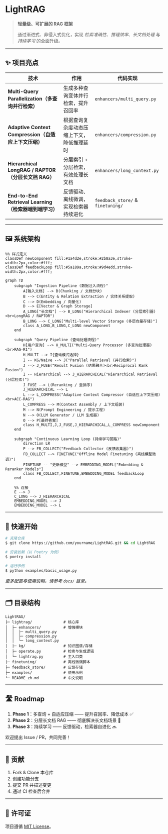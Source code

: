 # LightRAG

> **轻量级、可扩展的 RAG 框架**
>
> 通过渐进式、非侵入式优化，实现 *检索准确性*、*推理效率*、*长文档处理* 与 *持续学习* 的全面升级。

---

## ✨ 项目亮点

| 技术 | 作用 | 代码实现 |
| --- | --- | --- |
| **Multi-Query Parallelization（多查询并行检索）** | 生成多种查询变体并行检索，提升召回率 | `enhancers/multi_query.py` |
| **Adaptive Context Compression（自适应上下文压缩）** | 根据查询复杂度动态压缩上下文，降低推理延时 | `enhancers/compression.py` |
| **Hierarchical LongRAG / RAPTOR（分层长文档 RAG）** | 分层索引 + 分层检索，有效处理长文档 | `enhancers/long_context.py` |
| **End-to-End Retrieval Learning（检索器端到端学习）** | 反馈驱动、离线微调，实现检索器持续进化 | `feedback_store/` & `finetuning/` |

---

## 🖼️ 系统架构

```mermaid
%% 样式定义
classDef newComponent fill:#1a4d2e,stroke:#2b8a3e,stroke-width:2px,color:#fff;
classDef feedbackLoop fill:#5a189a,stroke:#9d4edd,stroke-width:2px,color:#fff;

graph TD
    subgraph "Ingestion Pipeline (数据注入流程)"
        A[输入文档] --> B(Chunking / 文档分块)
        B --> C(Entity & Relation Extraction / 实体关系提取)
        C --> D(Embedding / 向量化)
        D --> E[Vector & Graph Storage]
        A_LONG["长文档"] --> B_LONG("Hierarchical Indexer (分层索引器)<br>LongRAG / RAPTOR")
        B_LONG --> C_LONG["Multi-level Vector Storage (多层向量存储)"]
        class A_LONG,B_LONG,C_LONG newComponent
    end
    
    subgraph "Query Pipeline (查询处理流程)"
        H[用户查询] --> H_MULTI("Multi-Query Processor (多查询处理器)<br>RAG-R1")
        H_MULTI --> I{查询模式选择}
        I -- KG/Naive --> J("Parallel Retrieval (并行检索)")
        J --> J_FUSE("Result Fusion (结果融合)<br>Reciprocal Rank Fusion")
        I -- Hierarchical --> J_HIERARCHICAL("Hierarchical Retrieval (分层检索)")
        J_FUSE --> L(Reranking / 重排序)
        J_HIERARCHICAL --> L
        L --> L_COMPRESS("Adaptive Context Compressor (自适应上下文压缩)<br>ACC-RAG")
        L_COMPRESS --> M(Context Assembly / 上下文组装)
        M --> N(Prompt Engineering / 提示工程)
        N --> O(LLM Generator / LLM 生成器)
        O --> P[最终答案]
        class H_MULTI,J,J_FUSE,J_HIERARCHICAL,L_COMPRESS newComponent
    end

    subgraph "Continuous Learning Loop (持续学习回路)"
        direction LR
        P --> FB_COLLECT("Feedback Collector (反馈收集器)")
        FB_COLLECT --> FINETUNE("Offline Model Finetuning (离线模型微调)")
        FINETUNE -- "更新模型" --> EMBEDDING_MODEL["Embedding & Reranker Models"]
        class FB_COLLECT,FINETUNE,EMBEDDING_MODEL feedbackLoop
    end

    %% 连接
    E --> J
    C_LONG --> J_HIERARCHICAL
    EMBEDDING_MODEL --> J
    EMBEDDING_MODEL --> L
```

---

## 🚀 快速开始

```bash
# 克隆仓库
$ git clone https://github.com/yourname/LightRAG.git && cd LightRAG

# 安装依赖（以 Poetry 为例）
$ poetry install

# 运行示例
$ python examples/basic_usage.py
```

*更多配置与使用说明，请参考 `docs/` 目录。*

---

## 🗂️ 目录结构

```text
LightRAG/
├─ lightrag/              # 核心库
│  ├─ enhancers/          # 增强模块
│  │  ├─ multi_query.py
│  │  ├─ compression.py
│  │  └─ long_context.py
│  ├─ kg/                 # 知识图谱/存储
│  ├─ operate.py          # 检索与生成逻辑
│  └─ lightrag.py         # 主入口类
├─ finetuning/            # 离线微调脚本
├─ feedback_store/        # 反馈存储
├─ examples/              # 使用示例
└─ README_zh.md           # 中文说明
```

---

## 🛣️ Roadmap

1. **Phase 1**：多查询 + 自适应压缩 —— 提升召回率、降低成本 ✅
2. **Phase 2**：分层长文档 RAG —— 彻底解决长文档场景 🚧
3. **Phase 3**：持续学习 —— 反馈驱动，检索器自进化 🔜

欢迎提出 Issue / PR，共同完善！

---

## 🤝 贡献

1. Fork & Clone 本仓库
2. 创建功能分支
3. 提交 PR 并描述变更
4. 通过 CI 检查后合并

---

## 📄 许可证

项目遵循 [MIT License](LICENSE)。
